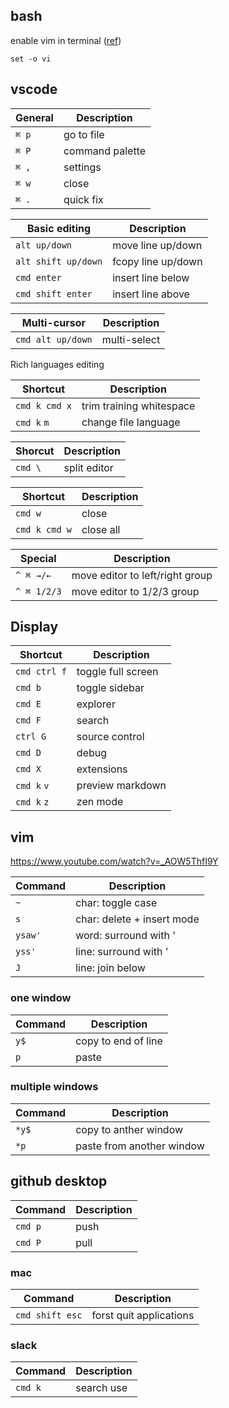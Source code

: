 ## bash

enable vim in terminal ([ref](https://unix.stackexchange.com/questions/4870/is-it-possible-to-have-vim-key-bindings-in-terminal))

`set -o vi`

## vscode

General | Description
--- | ---
`⌘ p`| go to file
`⌘ P` | command palette
`⌘ ,` | settings
`⌘ w` | close
`⌘ .` | quick fix

Basic editing | Description
--- | ---
`alt up/down` | move line up/down
`alt shift up/down` | fcopy line up/down
`cmd enter` | insert line below
`cmd shift enter` | insert line above

Multi-cursor | Description
--- | ---
`cmd alt up/down` | multi-select

Rich languages editing

Shortcut | Description
--- | ---
`cmd k cmd x` | trim training whitespace
`cmd k` `m` | change file language

Shorcut | Description
--- | ---
`cmd \` | split editor

Shortcut | Description
--- | ---
`cmd w` | close
`cmd k cmd w` | close all

Special | Description
--- | ---
`^ ⌘ →/←` | move editor to left/right group
`^ ⌘ 1/2/3` | move editor to 1/2/3 group

## Display

Shortcut | Description
--- | ---
`cmd ctrl f` | toggle full screen
`cmd b` | toggle sidebar
`cmd E` | explorer
`cmd F` | search
`ctrl G` | source control
`cmd D` | debug
`cmd X` | extensions
`cmd k` `v` | preview markdown
`cmd k` `z` | zen mode 

## vim

https://www.youtube.com/watch?v=_AOW5ThfI9Y

Command | Description
--- | ---
`~` | char: toggle case
`s` | char: delete + insert mode
`ysaw'` | word: surround with '
`yss'` | line: surround with '
`J` | line: join below

### one window

Command | Description
--- | ---
`y$` | copy to end of line
`p` | paste

### multiple windows

Command | Description
--- | ---
`*y$` | copy to anther window
`*p` | paste from another window 

## github desktop

Command | Description
--- | ---
`cmd p` | push
`cmd P` | pull

### mac

Command | Description
--- | ---
`cmd shift esc` | forst quit applications

### slack

Command | Description
--- | ---
`cmd k` | search use

